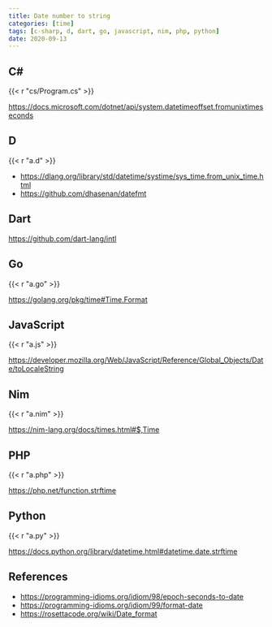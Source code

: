 ```yaml
---
title: Date number to string
categories: [time]
tags: [c-sharp, d, dart, go, javascript, nim, php, python]
date: 2020-09-13
---
```


## C#

{{< r "cs/Program.cs" >}}

<https://docs.microsoft.com/dotnet/api/system.datetimeoffset.fromunixtimeseconds>

## D

{{< r "a.d" >}}

- <https://dlang.org/library/std/datetime/systime/sys_time.from_unix_time.html>
- <https://github.com/dhasenan/datefmt>

## Dart

<https://github.com/dart-lang/intl>

## Go

{{< r "a.go" >}}

<https://golang.org/pkg/time#Time.Format>

## JavaScript

{{< r "a.js" >}}

<https://developer.mozilla.org/Web/JavaScript/Reference/Global_Objects/Date/toLocaleString>

## Nim

{{< r "a.nim" >}}

<https://nim-lang.org/docs/times.html#$,Time>

## PHP

{{< r "a.php" >}}

<https://php.net/function.strftime>

## Python

{{< r "a.py" >}}

<https://docs.python.org/library/datetime.html#datetime.date.strftime>

## References

- <https://programming-idioms.org/idiom/98/epoch-seconds-to-date>
- <https://programming-idioms.org/idiom/99/format-date>
- <https://rosettacode.org/wiki/Date_format>

